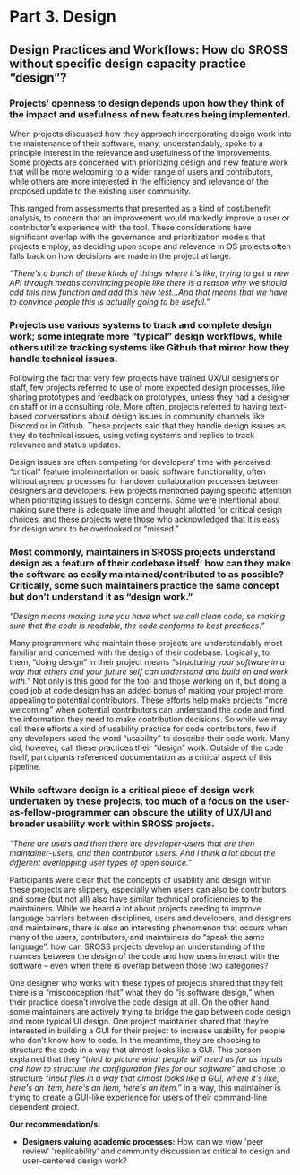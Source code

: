 # Part 3. Design

## Design Practices and Workflows: How do SROSS without specific design capacity practice “design”? 

### Projects' openness to design depends upon how they think of the impact and usefulness of new features being implemented.

When projects discussed how they approach incorporating design work into the maintenance of their software, many, understandably, spoke to a principle interest in the relevance and usefulness of the improvements. Some projects are concerned with prioritizing design and new feature work that will be more welcoming to a wider range of users and contributors, while others are more interested in the efficiency and relevance of the proposed update to the existing user community.

This ranged from assessments that presented as a kind of cost/benefit analysis, to concern that an improvement would markedly improve a user or contributor’s experience with the tool. These considerations have significant overlap with the governance and prioritization models that projects employ, as deciding upon scope and relevance in OS projects often falls back on how decisions are made in the project at large.

*“There's a bunch of these kinds of things where it's like, trying to get a new API through means convincing people like there is a reason why we should add this new function and add this new test…And that means that we have to convince people this is actually going to be useful.”*

### Projects use various systems to track and complete design work; some integrate more “typical” design workflows, while others utilize tracking systems like Github that mirror how they handle technical issues. 

Following the fact that very few projects have trained UX/UI designers on staff, few projects referred to use of more expected design processes, like sharing prototypes and feedback on prototypes, unless they had a designer on staff or in a consulting role. More often, projects referred to having text-based conversations about design issues in community channels like Discord or in Github. These projects said that they handle design issues as they do technical issues, using voting systems and replies to track relevance and status updates. 

Design issues are often competing for developers’ time with perceived “critical” feature implementation or basic software functionality, often without agreed processes for handover collaboration processes between designers and developers. Few projects mentioned paying specific attention when prioritizing issues to design concerns. Some were intentional about making sure there is adequate time and thought allotted for critical design choices, and these projects were those who acknowledged that it is easy for design work to be overlooked or “missed.” 

### Most commonly, maintainers in SROSS projects understand design as a feature of their codebase itself: how can they make the software as easily maintained/contributed to as possible? Critically, some such maintainers practice the same concept but don’t understand it as “design work.”

*“Design means making sure you have what we call clean code, so making sure that the code is readable, the code conforms to best practices.”*

Many programmers who maintain these projects are understandably most familiar and concerned with the design of their codebase. Logically, to them, “doing design” in their project means *“structuring your software in a way that others and your future self can understand and build on and work with.”* Not only is this good for the tool and those working on it, but doing a good job at code design has an added bonus of making your project more appealing to potential contributors. These efforts help make projects “more welcoming” when potential contributors can understand the code and find the information they need to make contribution decisions. So while we may call these efforts a kind of usability practice for code contributors, few if any developers used the word “usability” to describe their code work. Many did, however, call these practices their “design” work. Outside of the code itself, participants referenced documentation as a critical aspect of this pipeline.

### While software design is a critical piece of design work undertaken by these projects, too much of a focus on the user-as-fellow-programmer can obscure the utility of UX/UI and broader usability work within SROSS projects.

*“There are users and then there are developer-users that are then maintainer-users, and then contributor users. And I think a lot about the different overlapping user types of open source.”*

Participants were clear that the concepts of usability and design within these projects are slippery, especially when users can also be contributors, and some (but not all) also have similar technical proficiencies to the maintainers. While we heard a lot about projects needing to improve language barriers between disciplines, users and developers, and designers and maintainers, there is also an interesting phenomenon that occurs when many of the users, contributors, and maintainers do “speak the same language”: how can SROSS projects develop an understanding of the nuances between the design of the code and how users interact with the software – even when there is overlap between those two categories?

One designer who works with these types of projects shared that they felt there is a “misconception that” what they do “is software design,” when their practice doesn’t involve the code design at all. On the other hand, some maintainers are actively trying to bridge the gap between code design and more typical UI design. One project maintainer shared that they’re interested in building a GUI for their project to increase usability for people who don’t know how to code. In the meantime, they are choosing to structure the code in a way that almost looks like a GUI. This person explained that they *“tried to picture what people will need as far as inputs and how to structure the configuration files for our software”* and chose to structure *“input files in a way that almost looks like a GUI, where it's like, here's an item, here's an item, here's an item.”* In a way, this maintainer is trying to create a GUI-like experience for users of their command-line dependent project.

**Our recommendation/s:**

- **Designers valuing academic processes:** How can we view 'peer review' 'replicability' and community discussion as critical to design and user-centered design work?


